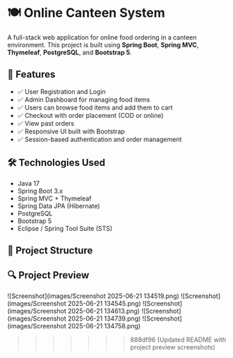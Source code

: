 # 🍽️ Online Canteen System

A full-stack web application for online food ordering in a canteen environment.
This project is built using **Spring Boot**, **Spring MVC**, **Thymeleaf**, **PostgreSQL**, and **Bootstrap 5**.

## 🚀 Features

- ✅ User Registration and Login
- ✅ Admin Dashboard for managing food items
- ✅ Users can browse food items and add them to cart
- ✅ Checkout with order placement (COD or online)
- ✅ View past orders
- ✅ Responsive UI built with Bootstrap
- ✅ Session-based authentication and order management

## 🛠️ Technologies Used

- Java 17
- Spring Boot 3.x
- Spring MVC + Thymeleaf
- Spring Data JPA (Hibernate)
- PostgreSQL
- Bootstrap 5
- Eclipse / Spring Tool Suite (STS)

## 📁 Project Structure

## 🔍 Project Preview

![Screenshot](images/Screenshot 2025-06-21 134519.png)
![Screenshot](images/Screenshot 2025-06-21 134545.png)
![Screenshot](images/Screenshot 2025-06-21 134613.png)
![Screenshot](images/Screenshot 2025-06-21 134739.png)
![Screenshot](images/Screenshot 2025-06-21 134758.png)
>>>>>>> 888df96 (Updated README with project preview screenshots)


